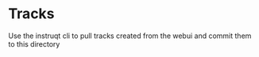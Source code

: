 # Tracks

Use the instruqt cli to pull tracks created from the webui and commit them to this directory
